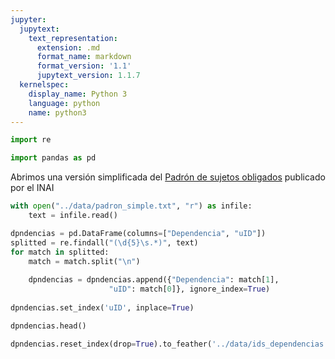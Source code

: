 ```yaml
---
jupyter:
  jupytext:
    text_representation:
      extension: .md
      format_name: markdown
      format_version: '1.1'
      jupytext_version: 1.1.7
  kernelspec:
    display_name: Python 3
    language: python
    name: python3
---
```


```python
import re

import pandas as pd
```

Abrimos una versión simplificada del [Padrón de sujetos obligados](http://inicio.inai.org.mx/nuevo/Padron_Sujetos_Obligados.pdf) publicado por el INAI

```python
with open("../data/padron_simple.txt", "r") as infile: 
    text = infile.read()
```

```python
dpndencias = pd.DataFrame(columns=["Dependencia", "uID"])
splitted = re.findall("(\d{5}\s.*)", text)
for match in splitted: 
    match = match.split("\n")
    
    dpndencias = dpndencias.append({"Dependencia": match[1],
                      "uID": match[0]}, ignore_index=True)
    
dpndencias.set_index('uID', inplace=True)

dpndencias.head()
```

```python
dpndencias.reset_index(drop=True).to_feather('../data/ids_dependencias.feather')
```
